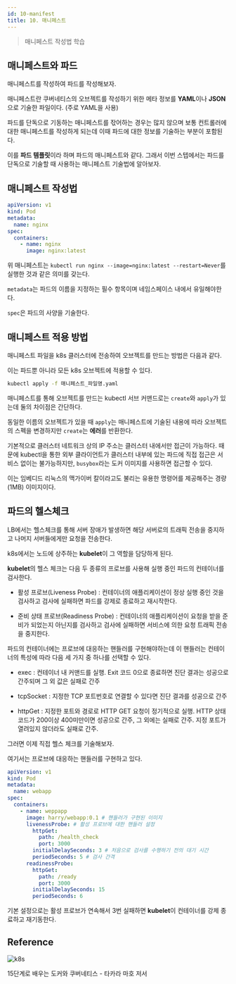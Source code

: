 ```yaml
---
id: 10-manifest
title: 10. 매니페스트
---
```


> 매니페스트 작성법 학습

## 매니페스트와 파드

매니페스트를 작성하여 파드를 작성해보자.

매니페스트란 쿠버네티스의 오브젝트를 작성하기 위한 메타 정보를 **YAML**이나 **JSON**으로 기술한 파일이다. (주로 YAML을 사용)

파드를 단독으로 기동하는 매니페스트를 잓어하는 경우는 많지 않으며 보통 컨트롤러에 대한 매니페스트를 작성하게 되는데 이때 파드에 대한 정보를 기술하는 부분이 포함된다.

이를 **파드 템플릿**이라 하며 파드의 매니페스트와 같다. 그래서 이번 스텝에서는 파드를 단독으로 기술할 때 사용하는 매니페스트 기술법에 알아보자.

## 매니페스트 작성법

```yaml
apiVersion: v1
kind: Pod
metadata:
  name: nginx
spec:
  containers:
    - name: nginx
      image: nginx:latest
```

위 매니페스트는 `kubectl run nginx --image=nginx:latest --restart=Never`를 실행한 것과 같은 의미를 갖는다.

`metadata`는 파드의 이름을 지정하는 필수 항목이며 네임스페이스 내에서 유일해야한다.

`spec`은 파드의 사양을 기술한다.

## 매니페스트 적용 방법

매니페스트 파일을 k8s 클러스터에 전송하여 오브젝트를 만드는 방법은 다음과 같다.

이는 파드뿐 아니라 모든 k8s 오브젝트에 적용할 수 있다.

```bash
kubectl apply -f 매니페스트_파일명.yaml
```

매니페스트를 통해 오브젝트를 만드는 kubectl 서브 커맨드로는 `create`와 `apply`가 있는데 둘의 차이점은 간단하다.

동일한 이름의 오브젝트가 있을 때 `apply`는 매니페스트에 기술된 내용에 따라 오브젝트의 스펙을 변경하지만 `create`는 **에러**를 반환한다.

기본적으로 클러스터 네트워크 상의 IP 주소는 클러스터 내에서만 접근이 가능하다. 때문에 kubectl을 통한 외부 클라이언트가 클러스터 내부에 있는 파드에 직접 접근은 서비스 없이는 불가능하지만, `busybox`라는 도커 이미지를 사용하면 접근할 수 있다.

이는 임베디드 리눅스의 맥가이버 칼이라고도 불리는 유용한 명령어를 제공해주는 경량(1MB) 이미지이다.

## 파드의 헬스체크

LB에서는 헬스체크를 통해 서버 장애가 발생하면 해당 서버로의 트래픽 전송을 중지하고 나머지 서버들에게만 요청을 전송한다.

k8s에서는 노드에 상주하는 **kubelet**이 그 역할을 담당하게 된다.

**kubelet**의 헬스 체크는 다음 두 종류의 프로브를 사용해 실행 중인 파드의 컨테이너를 검사한다.

- 활성 프로브(Liveness Probe) : 컨테이너의 애플리케이션이 정상 실행 중인 것을 검사하고 검사에 실패하면 파드를 강제로 종료하고 재시작한다.

- 준비 상태 프로브(Readiness Probe) : 컨테이너의 애플리케이션이 요청을 받을 준비가 되었는지 아닌지를 검사하고 검사에 실패하면 서비스에 의한 요청 트래픽 전송을 중지한다.

파드의 컨테이너에는 프로브에 대응하는 핸들러를 구현해야하는데 이 핸들러는 컨테이너의 특성에 따라 다음 세 가지 중 하나를 선택할 수 있다.

- exec : 컨테이너 내 커맨드를 실행. Exit 코드 0으로 종료하면 진단 결과는 성공으로 간주되며 그 외 값은 실패로 간주

- tcpSocket : 지정한 TCP 포트번호로 연결할 수 있다면 진단 결과를 성공으로 간주

- httpGet : 지정한 포트와 경로로 HTTP GET 요청이 정기적으로 실행. HTTP 상태 코드가 200이상 400미만이면 성공으로 간주, 그 외에는 실패로 간주. 지정 포트가 열려있지 않더라도 실패로 간주.

그러면 이제 직접 헬스 체크를 기술해보자.

여기서는 프로브에 대응하는 핸들러를 구현하고 있다.

```yaml
apiVersion: v1
kind: Pod
metadata:
  name: webapp
spec:
  containers:
    - name: weppapp
      image: harry/webapp:0.1 # 핸들러가 구현된 이미지
      livenessProbe: # 활성 프로브에 대한 핸들러 설정
        httpGet:
          path: /health_check
          port: 3000
        initialDelaySeconds: 3 # 처음으로 검사를 수행하기 전의 대기 시간
        periodSeconds: 5 # 검사 간격
      readinessProbe:
        httpGet:
          path: /ready
          port: 3000
        initialDelaySeconds: 15
        periodSeconds: 6
```

기본 설정으로는 활성 프로브가 연속해서 3번 실패하면 **kubelet**이 컨테이너를 강제 종료하고 재기동한다.

## Reference

![k8s](https://user-images.githubusercontent.com/43809168/101032998-6684c380-35bd-11eb-8ba7-a784fd46b37a.png)

15단계로 배우는 도커와 쿠버네티스 - 타카라 마호 저서
